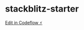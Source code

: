 # stackblitz-starter

[Edit in Codeflow ⚡️](https://stackblitz.com/~/github.com/0xCA5E/stackblitz-starter)